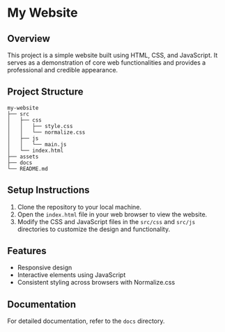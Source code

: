 # My Website

## Overview
This project is a simple website built using HTML, CSS, and JavaScript. It serves as a demonstration of core web functionalities and provides a professional and credible appearance.

## Project Structure
```
my-website
├── src
│   ├── css
│   │   ├── style.css
│   │   └── normalize.css
│   ├── js
│   │   └── main.js
│   └── index.html
├── assets
├── docs
└── README.md
```

## Setup Instructions
1. Clone the repository to your local machine.
2. Open the `index.html` file in your web browser to view the website.
3. Modify the CSS and JavaScript files in the `src/css` and `src/js` directories to customize the design and functionality.

## Features
- Responsive design
- Interactive elements using JavaScript
- Consistent styling across browsers with Normalize.css

## Documentation
For detailed documentation, refer to the `docs` directory.